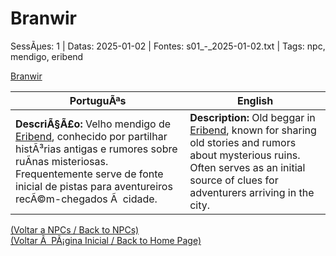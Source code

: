 ﻿
# Branwir

SessÃµes: 1 | Datas: 2025-01-02 | Fontes: s01_-_2025-01-02.txt | Tags: npc, mendigo, eribend

[Branwir](branwir.png)

| PortuguÃªs | English |
|-----------|---------|
| **DescriÃ§Ã£o:** Velho mendigo de [Eribend](eribend.md), conhecido por partilhar histÃ³rias antigas e rumores sobre ruÃ­nas misteriosas. Frequentemente serve de fonte inicial de pistas para aventureiros recÃ©m-chegados Ã  cidade. | **Description:** Old beggar in [Eribend](eribend.md), known for sharing old stories and rumors about mysterious ruins. Often serves as an initial source of clues for adventurers arriving in the city. |

[(Voltar a NPCs / Back to NPCs)](npcs_list.md)  
[(Voltar Ã  PÃ¡gina Inicial / Back to Home Page)](../../home.md)


























